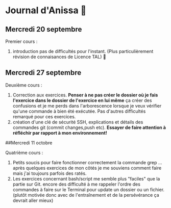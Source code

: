 # Journal d'Anissa 🌻

## Mercredi 20 septembre

Premier cours :
1. introduction pas de difficultés pour l'instant. (Plus particulièrement révision de connaisances de Licence TAL) 🧠

## Mercredi 27 septembre 

Deuxième cours :
1. Correction aux exercices. **Penser à ne pas créer le dossier où je fais l'exercice dans le dossier de l'exercice en lui même** ça créer des confusions et je me perds dans l'arborescence lorsque je veux vérifier qu'une commande à bien été exécutée. Pas d'autres difficultés remarqué pour ces exercices.
2. création d'une clé de sécurité SSH, explications et détails des commandes git (commit changes,push etc). **Essayer de faire attention à réfléchir par rapport à mon environnement!**

##Mercredi 11 octobre 

Quatrième cours : 

1. Petits soucis pour faire fonctionner correctement la commande grep ... après quelques exercices de mon côtés je me souviens comment faire mais j'ai toujours parfois des ratés.
2. Les exercices concernant bash/script me semble plus "faciles" que la partie sur Git. encore des difficulté à me rappeler l'ordre des commandes à faire sur le Terminal pour update un dossier ou un fichier.(plutôt motivée donc avec de l'entraînement et de la persévérance ça devrait aller mieux)
